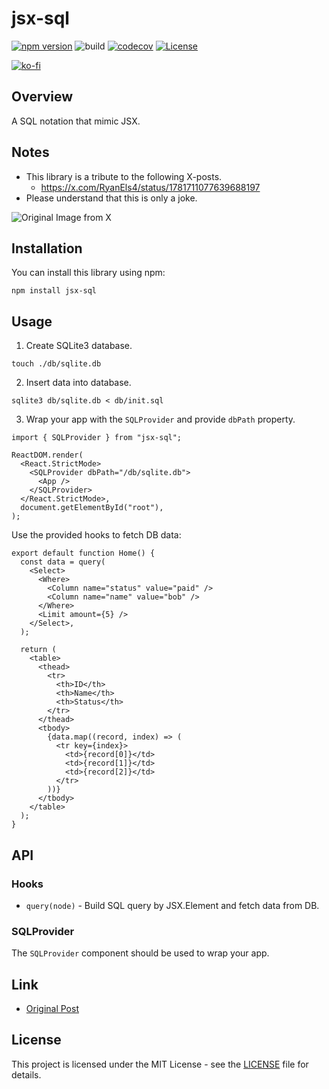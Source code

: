 # jsx-sql

[![npm version](https://badge.fury.io/js/jsx-sql.svg)](https://badge.fury.io/js/jsx-sql)
![build](https://github.com/ryohidaka/jsx-sql/workflows/Build/badge.svg)
[![codecov](https://codecov.io/gh/ryohidaka/jsx-sql/graph/badge.svg?token=RHP9TB2F51)](https://codecov.io/gh/ryohidaka/jsx-sql)
[![License](https://img.shields.io/badge/license-MIT-blue.svg)](https://opensource.org/licenses/MIT)

[![ko-fi](https://ko-fi.com/img/githubbutton_sm.svg)](https://ko-fi.com/B0B6TVH92)

## Overview

A SQL notation that mimic JSX.

## Notes

- This library is a tribute to the following X-posts.
  - https://x.com/RyanEls4/status/1781711077639688197
- Please understand that this is only a joke.

![Original Image from X](https://pbs.twimg.com/media/GLnoyCTX0AASc8E?format=jpg&name=900x900)

## Installation

You can install this library using npm:

```shell
npm install jsx-sql
```

## Usage

1. Create SQLite3 database.

```shell
touch ./db/sqlite.db
```

2. Insert data into database.

```shell
sqlite3 db/sqlite.db < db/init.sql
```

3. Wrap your app with the `SQLProvider` and provide `dbPath` property.

```tsx
import { SQLProvider } from "jsx-sql";

ReactDOM.render(
  <React.StrictMode>
    <SQLProvider dbPath="/db/sqlite.db">
      <App />
    </SQLProvider>
  </React.StrictMode>,
  document.getElementById("root"),
);
```

Use the provided hooks to fetch DB data:

```tsx
export default function Home() {
  const data = query(
    <Select>
      <Where>
        <Column name="status" value="paid" />
        <Column name="name" value="bob" />
      </Where>
      <Limit amount={5} />
    </Select>,
  );

  return (
    <table>
      <thead>
        <tr>
          <th>ID</th>
          <th>Name</th>
          <th>Status</th>
        </tr>
      </thead>
      <tbody>
        {data.map((record, index) => (
          <tr key={index}>
            <td>{record[0]}</td>
            <td>{record[1]}</td>
            <td>{record[2]}</td>
          </tr>
        ))}
      </tbody>
    </table>
  );
}
```

## API

### Hooks

- `query(node)` - Build SQL query by JSX.Element and fetch data from DB.

### SQLProvider

The `SQLProvider` component should be used to wrap your app.

## Link

- [Original Post](https://x.com/RyanEls4/status/1781711077639688197)

## License

This project is licensed under the MIT License - see the [LICENSE](LICENSE) file for details.
